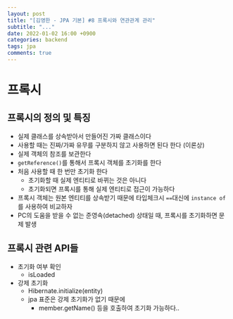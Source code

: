 ```yaml
---
layout: post
title: "[김영한 - JPA 기본] #8 프록시와 연관관계 관리"
subtitle: "..."
date: 2022-01-02 16:00 +0900
categories: backend
tags: jpa
comments: true
---
```


# 프록시

## 프록시의 정의 및 특징

- 실제 클래스를 상속받아서 만들어진 가짜 클래스이다
- 사용할 때는 진짜/가짜 유무를 구분하지 않고 사용하면 된다 한다 (이론상)
- 실제 객체의 참조를 보관한다
- `getReference()`를 통해서 프록시 객체를 초기화를 한다
- 처음 사용할 때 한 번만 초기화 한다
  - 초기화할 때 실제 엔티티로 바뀌는 것은 아니다
  - 초기화되면 프록시를 통해 실제 엔티티로 접근이 가능하다
- 프록시 객체는 원본 엔티티를 상속받기 때문에 타입체크시 `==`대신에 `instance of`를 사용하여 비교하자
- PC의 도움을 받을 수 없는 준영속(detached) 상태일 때, 프록시를 초기화하면 문제 발생

## 프록시 관련 API들

- 초기화 여부 확인
  - isLoaded
- 강제 초기화
  - Hibernate.initialize(entity)
  - jpa 표준은 강제 초기화가 없기 때문에
    - member.getName() 등을 호출하여 초기화 가능하다..
